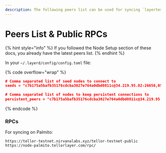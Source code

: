 ```yaml
---
description: The following peers list can be used for syncing `layertest-4`
---
```


# Peers List & Public RPCs

{% hint style="info" %}
If you followed the Node Setup section of these docs, you already have the latest peers list.
{% endhint %}

In your `~/.layerd/config/config.toml` file:

{% code overflow="wrap" %}
```json
# Comma separated list of seed nodes to connect to
seeds = "c7b175a5bafb35176cdcba3027e764a0dbd0811c@34.219.95.82:26656,05105e8bb28e8c5ace1cecacefb8d4efb0338ec6@18.218.114.74:26656,705f6154c6c6aeb0ba36c8b53639a5daa1b186f6@3.80.39.230:26656,1f6522a346209ee99ecb4d3e897d9d97633ae146@3.101.138.30:26656,3822fa2eb0052b36360a7a6e285c18cc92e26215@175.41.188.192:26656"

# Comma separated list of nodes to keep persistent connections to
persistent_peers = "c7b175a5bafb35176cdcba3027e764a0dbd0811c@34.219.95.82:26656,05105e8bb28e8c5ace1cecacefb8d4efb0338ec6@18.218.114.74:26656,705f6154c6c6aeb0ba36c8b53639a5daa1b186f6@3.80.39.230:26656,1f6522a346209ee99ecb4d3e897d9d97633ae146@3.101.138.30:26656,3822fa2eb0052b36360a7a6e285c18cc92e26215@175.41.188.192:26656"

```
{% endcode %}

### RPCs

For syncing on Palmito:

```
https://tellor-testnet.nirvanalabs.xyz/tellor-testnet-public
https://node-palmito.tellorlayer.com/rpc/
```
